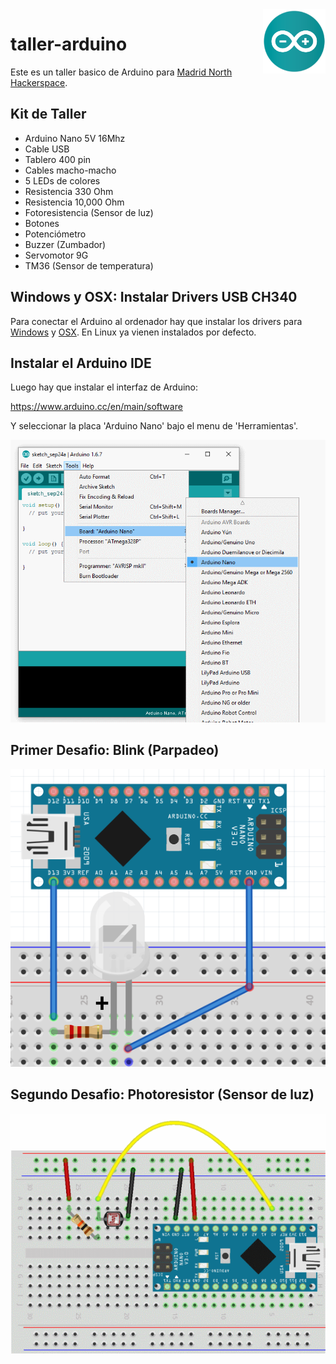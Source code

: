 <img src="img/arduino.svg" width="100" align="right"/>

# taller-arduino

Este es un taller basico de Arduino para [Madrid North Hackerspace](https://twitter.com/northhackers).

## Kit de Taller

- Arduino Nano 5V 16Mhz
- Cable USB
- Tablero 400 pin
- Cables macho-macho
- 5 LEDs de colores
- Resistencia 330 Ohm
- Resistencia 10,000 Ohm
- Fotoresistencia (Sensor de luz)
- Botones
- Potenciómetro
- Buzzer (Zumbador)
- Servomotor 9G
- TM36 (Sensor de temperatura)

## Windows y OSX: Instalar Drivers USB CH340

Para conectar el Arduino al ordenador hay que instalar los drivers para [Windows](drivers/CH340%20windows.zip) y [OSX](drivers/CH34x_Install_V1.3.pkg). En Linux ya vienen instalados por defecto.

## Instalar el Arduino IDE

Luego hay que instalar el interfaz de Arduino:

https://www.arduino.cc/en/main/software

Y seleccionar la placa 'Arduino Nano' bajo el menu de 'Herramientas'.

![img/ui.boards.png](img/ui.boards.png)

## Primer Desafio: Blink (Parpadeo)

![img/1.blink.png](img/1.blink.png)

## Segundo Desafio: Photoresistor (Sensor de luz)

![img/2.photoresistor.png](img/2.photoresistor.png)





